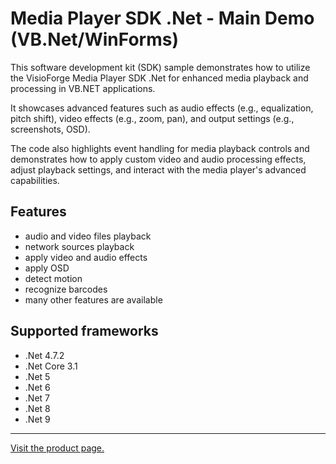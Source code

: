 ﻿# Media Player SDK .Net - Main Demo (VB.Net/WinForms)

This software development kit (SDK) sample demonstrates how to utilize the VisioForge Media Player SDK .Net for enhanced media playback and processing in VB.NET applications.

It showcases advanced features such as audio effects (e.g., equalization, pitch shift), video effects (e.g., zoom, pan), and output settings (e.g., screenshots, OSD).

The code also highlights event handling for media playback controls and demonstrates how to apply custom video and audio processing effects, adjust playback settings, and interact with the media player's advanced capabilities.

## Features

* audio and video files playback
* network sources playback
* apply video and audio effects
* apply OSD
* detect motion
* recognize barcodes
* many other features are available

## Supported frameworks

* .Net 4.7.2
* .Net Core 3.1
* .Net 5
* .Net 6
* .Net 7
* .Net 8
* .Net 9

---

[Visit the product page.](https://www.visioforge.com/media-player-sdk-net)
